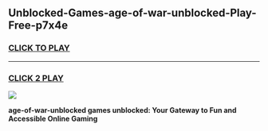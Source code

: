 
## Unblocked-Games-age-of-war-unblocked-Play-Free-p7x4e
<h3>
<a href="https://premium76.site?title=age-of-war-unblocked&ref=10A">CLICK TO PLAY</a></h3>
<hr>

<h3>
<a href="https://premium76.site?title=age-of-war-unblocked&ref=10A">CLICK 2 PLAY</a>
  
</h3>

<a href="https://premium76.site?title=age-of-war-unblocked&ref=10A"><img src="https://clearcache.store/games.png"></a>


**age-of-war-unblocked games unblocked: Your Gateway to Fun and Accessible Online Gaming**
